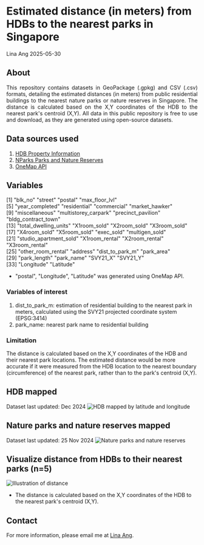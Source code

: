 Estimated distance (in meters) from HDBs to the nearest parks in Singapore
================
Lina Ang
2025-05-30

## About
<div style="text-align: justify;">
This repository contains datasets in GeoPackage (.gpkg) and CSV (.csv) formats, detailing the estimated distances (in meters) from public residential buildings to the nearest nature parks or nature reserves in Singapore. The distance is calculated based on the X,Y coordinates of the HDB to the nearest park's centroid (X,Y). All data in this public repository is free to use and download, as they are generated using open-source datasets. 
</div>

## Data sources used 
1) <a href="https://data.gov.sg/datasets?query=hdb&resultId=d_17f5382f26140b1fdae0ba2ef6239d2f&page=1" target="_blank">HDB Property Information</a>
2) <a href="https://data.gov.sg/datasets?query=nature+parks&page=1&resultId=d_77d7ec97be83d44f61b85454f844382f" target="_blank">NParks Parks and Nature Reserves</a> 
3) <a href="https://www.onemap.gov.sg/apidocs/maps" target="_blank">OneMap API</a>

## Variables
 [1] "blk_no"                "street"                "postal"                "max_floor_lvl"        
 [5] "year_completed"        "residential"           "commercial"            "market_hawker"        
 [9] "miscellaneous"         "multistorey_carpark"   "precinct_pavilion"     "bldg_contract_town"   
[13] "total_dwelling_units"  "X1room_sold"           "X2room_sold"           "X3room_sold"          
[17] "X4room_sold"           "X5room_sold"           "exec_sold"             "multigen_sold"        
[21] "studio_apartment_sold" "X1room_rental"         "X2room_rental"         "X3room_rental"        
[25] "other_room_rental"     "address"               "dist_to_park_m"        "park_area"            
[29] "park_length"           "park_name"             "SVY21_X"               "SVY21_Y"              
[33] "Longitude"             "Latitude"    

- "postal", "Longitude", "Latitude" was generated using OneMap API.
  
### Variables of interest
1) dist_to_park_m: estimation of residential building to the nearest park in meters, calculated using the SVY21 projected coordinate system (EPSG:3414)
2) park_name: nearest park name to residential building

### Limitation
The distance is calculated based on the X,Y coordinates of the HDB and their nearest park locations. The estimated distance would be more accurate if it were measured from the HDB location to the nearest boundary (circumference) of the nearest park, rather than to the park's centroid (X,Y).

## HDB mapped
Dataset last updated: Dec 2024
![HDB mapped by latitude and longitude](figures/HDBs.jpg)

## Nature parks and nature reserves mapped
Dataset last updated: 25 Nov 2024
![Nature parks and nature reserves](figures/Parks.jpg)

## Visualize distance from HDBs to their nearest parks (n=5)
![Illustration of distance](figures/illustration-distance-lines.jpg)
- The distance is calculated based on the X,Y coordinates of the HDB to the nearest park's centroid (X,Y).

## Contact
For more information, please email me at [Lina Ang](mailto:ephanli@nus.edu.sg?subject=Inquiry%20about%20distance-to-park%20Repository).
